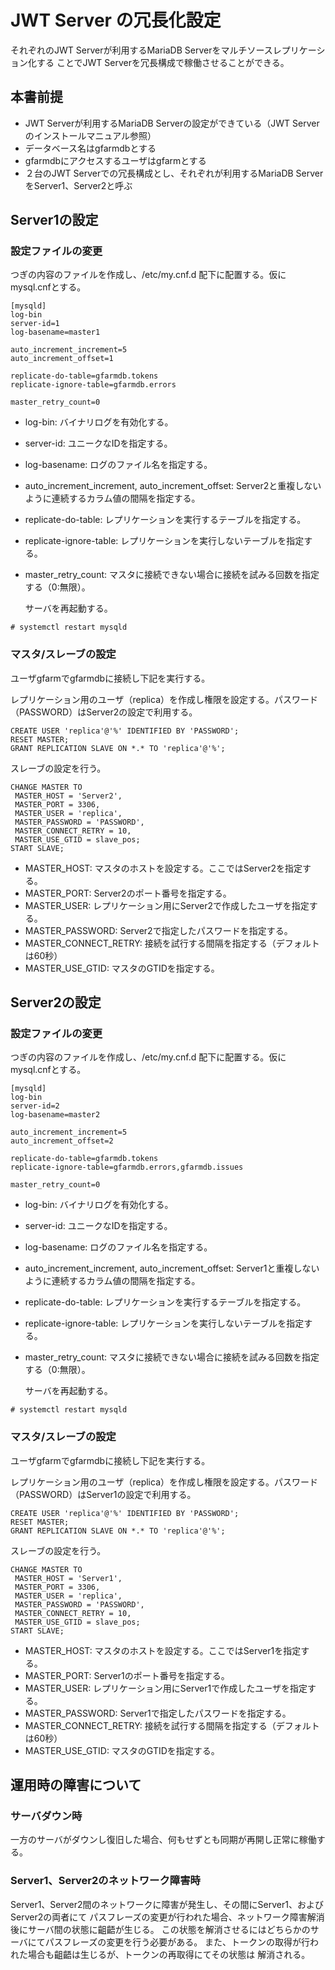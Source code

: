 # JWT Server の冗長化設定

それぞれのJWT Serverが利用するMariaDB Serverをマルチソースレプリケーション化する
ことでJWT Serverを冗長構成で稼働させることができる。

## 本書前提

* JWT Serverが利用するMariaDB Serverの設定ができている（JWT Serverのインストールマニュアル参照）
* データベース名はgfarmdbとする
* gfarmdbにアクセスするユーザはgfarmとする
* ２台のJWT Serverでの冗長構成とし、それぞれが利用するMariaDB ServerをServer1、Server2と呼ぶ

## Server1の設定

### 設定ファイルの変更

つぎの内容のファイルを作成し、/etc/my.cnf.d 配下に配置する。仮にmysql.cnfとする。

```
[mysqld]
log-bin
server-id=1
log-basename=master1

auto_increment_increment=5
auto_increment_offset=1

replicate-do-table=gfarmdb.tokens
replicate-ignore-table=gfarmdb.errors

master_retry_count=0
```

- log-bin: バイナリログを有効化する。
- server-id: ユニークなIDを指定する。
- log-basename: ログのファイル名を指定する。
- auto_increment_increment, auto_increment_offset: Server2と重複しないように連続するカラム値の間隔を指定する。
- replicate-do-table: レプリケーションを実行するテーブルを指定する。
- replicate-ignore-table: レプリケーションを実行しないテーブルを指定する。
- master_retry_count: マスタに接続できない場合に接続を試みる回数を指定する（0:無限）。

  サーバを再起動する。

```
# systemctl restart mysqld
```

### マスタ/スレーブの設定

ユーザgfarmでgfarmdbに接続し下記を実行する。

レプリケーション用のユーザ（replica）を作成し権限を設定する。パスワード（PASSWORD）はServer2の設定で利用する。
```
CREATE USER 'replica'@'%' IDENTIFIED BY 'PASSWORD';
RESET MASTER;
GRANT REPLICATION SLAVE ON *.* TO 'replica'@'%';
```

スレーブの設定を行う。
```
CHANGE MASTER TO
 MASTER_HOST = 'Server2',
 MASTER_PORT = 3306,
 MASTER_USER = 'replica',
 MASTER_PASSWORD = 'PASSWORD',
 MASTER_CONNECT_RETRY = 10,
 MASTER_USE_GTID = slave_pos;
START SLAVE;
```

- MASTER_HOST: マスタのホストを設定する。ここではServer2を指定する。
- MASTER_PORT: Server2のポート番号を指定する。
- MASTER_USER: レプリケーション用にServer2で作成したユーザを指定する。
- MASTER_PASSWORD: Server2で指定したパスワードを指定する。
- MASTER_CONNECT_RETRY: 接続を試行する間隔を指定する（デフォルトは60秒）
- MASTER_USE_GTID: マスタのGTIDを指定する。

## Server2の設定

### 設定ファイルの変更

つぎの内容のファイルを作成し、/etc/my.cnf.d 配下に配置する。仮にmysql.cnfとする。

```
[mysqld]
log-bin
server-id=2
log-basename=master2

auto_increment_increment=5
auto_increment_offset=2

replicate-do-table=gfarmdb.tokens
replicate-ignore-table=gfarmdb.errors,gfarmdb.issues

master_retry_count=0
```

- log-bin: バイナリログを有効化する。
- server-id: ユニークなIDを指定する。
- log-basename: ログのファイル名を指定する。
- auto_increment_increment, auto_increment_offset: Server1と重複しないように連続するカラム値の間隔を指定する。
- replicate-do-table: レプリケーションを実行するテーブルを指定する。
- replicate-ignore-table: レプリケーションを実行しないテーブルを指定する。
- master_retry_count: マスタに接続できない場合に接続を試みる回数を指定する（0:無限）。

  サーバを再起動する。

```
# systemctl restart mysqld
```

### マスタ/スレーブの設定

ユーザgfarmでgfarmdbに接続し下記を実行する。

レプリケーション用のユーザ（replica）を作成し権限を設定する。パスワード（PASSWORD）はServer1の設定で利用する。
```
CREATE USER 'replica'@'%' IDENTIFIED BY 'PASSWORD';
RESET MASTER;
GRANT REPLICATION SLAVE ON *.* TO 'replica'@'%';
```

スレーブの設定を行う。
```
CHANGE MASTER TO
 MASTER_HOST = 'Server1',
 MASTER_PORT = 3306,
 MASTER_USER = 'replica',
 MASTER_PASSWORD = 'PASSWORD',
 MASTER_CONNECT_RETRY = 10,
 MASTER_USE_GTID = slave_pos;
START SLAVE;
```

- MASTER_HOST: マスタのホストを設定する。ここではServer1を指定する。
- MASTER_PORT: Server1のポート番号を指定する。
- MASTER_USER: レプリケーション用にServer1で作成したユーザを指定する。
- MASTER_PASSWORD: Server1で指定したパスワードを指定する。
- MASTER_CONNECT_RETRY: 接続を試行する間隔を指定する（デフォルトは60秒）
- MASTER_USE_GTID: マスタのGTIDを指定する。

## 運用時の障害について

### サーバダウン時

一方のサーバがダウンし復旧した場合、何もせずとも同期が再開し正常に稼働する。

### Server1、Server2のネットワーク障害時

Server1、Server2間のネットワークに障害が発生し、その間にServer1、およびServer2の両者にて
パスフレーズの変更が行われた場合、ネットワーク障害解消後にサーバ間の状態に齟齬が生じる。
この状態を解消させるにはどちらかのサーバにてパスフレーズの変更を行う必要がある。
また、トークンの取得が行われた場合も齟齬は生じるが、トークンの再取得にてその状態は
解消される。
